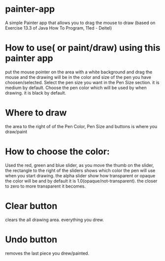 # painter-app
A simple Painter app that allows you to drag the mouse to draw (based on Exercise 13.3 of Java How To Program, 11ed - Deitel)

# How to use( or paint/draw) using this painter app
put the mouse pointer on the area with a white background and drag the mouse and the drawing will be in the color and size of the pen you have choosen/selected.
Select the pen size you want in the Pen Size section. it is medium by default.
Choose the pen color which will be used by when drawing. it is black by default.
# Where to draw
the area to the right of of the Pen Color, Pen Size and buttons is where you draw/paint
# How to choose the color:
Used the red, green and blue slider, as you move the thumb on the slider, the rectangle to the right of the sliders shows which color the pen will use when you start drawing.
the alpha slider show how transparent or opaque the color will be and by default it is 1.0(opaque/not-transparent). the closer to zero to more transparent it becomes.
# Clear button
clears the all drawing area. everything you drew.
# Undo button
removes the last piece you drew/painted.
